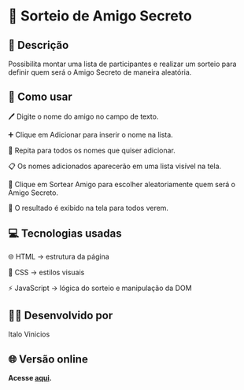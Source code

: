 # 🎉 Sorteio de Amigo Secreto 

## 📖 Descrição
Possibilita montar uma lista de participantes e realizar um sorteio para definir quem será o Amigo Secreto de maneira aleatória.


## 🚀 Como usar
🖊️ Digite o nome do amigo no campo de texto.

➕ Clique em Adicionar para inserir o nome na lista.

🔁 Repita para todos os nomes que quiser adicionar.

📋 Os nomes adicionados aparecerão em uma lista visível na tela.

🎲  Clique em Sortear Amigo para escolher aleatoriamente quem será o Amigo Secreto.

🎉 O resultado é exibido na tela para todos verem.

## 💻 Tecnologias usadas
🌐 HTML → estrutura da página

🎨 CSS → estilos visuais

⚡ JavaScript → lógica do sorteio e manipulação da DOM

## 👩‍💻 Desenvolvido por
Italo Vinicios

## 🌐 Versão online
**Acesse [aqui](https://italovto.github.io/amigo-secreto/).**
